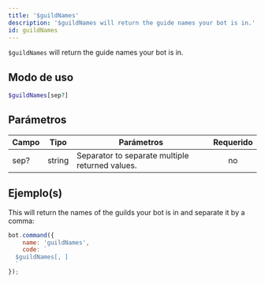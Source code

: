 ```yaml
---
title: '$guildNames'
description: '$guildNames will return the guide names your bot is in.'
id: guildNames
---
```


`$guildNames` will return the guide names your bot is in.

## Modo de uso

```php
$guildNames[sep?]
```

## Parámetros

| Campo | Tipo   | Parámetros                                      | Requerido |
| ----- | ------ | ----------------------------------------------- |:---------:|
| sep?  | string | Separator to separate multiple returned values. |    no     |

## Ejemplo(s)

This will return the names of the guilds your bot is in and separate it by a comma:

```javascript
bot.command({
    name: 'guildNames',
    code: `
  $guildNames[, ]
  `
});
```
